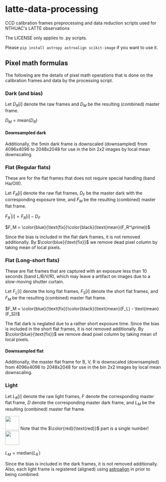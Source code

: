 # latte-data-processing
CCD calibration frames preprocessing and data reduction scripts used for NTHUAC's LATTE observations

The LICENSE only applies to .py scripts.

Please `pip install astropy astroalign scikit-image` if you want to use it.

## Pixel math formulas

The following are the details of pixel math operations that is done on the calibration frames and data by the processing script.

### Dark (and bias)

Let $D_R[i]$ denote the raw frames and $D_M$ be the resulting (combined) master frame.

$D_M = \text{mean}(D_R)$

#### Downsampled dark

Additionally, the 5min dark frame is downscaled (downsampled) from 4096x4096 to 2048x2048 for use in the bin 2x2 images by local mean downscaling.

### Flat (Regular flats)

These are for the flat frames that does not require special handling (band Ha/OIII).

Let $F_R[i]$ denote the raw flat frames, $D_F$ be the master dark with the corresponding exposure time, and $F_M$ be the resulting (combined) master flat frame.

$F_R^\prime[i] = F_R[i] - D_F$

$F_M = \color{blue}{\text{fix}}\color{black}(\text{mean}(F_R^\prime))$

Since the bias is included in the flat dark frames, it is not removed additionally. By $\color{blue}{\text{fix}}$ we remove dead pixel column by taking mean of local pixels.


### Flat (Long-short flats)

These are flat frames that are captured with an exposure less than 10 seconds (band L/B/V/R), which may leave a artifact on images due to a slow-moving shutter curtain.

Let $F_L[i]$ denote the long flat frames, $F_S[i]$ denote the short flat frames, and $F_M$ be the resulting (combined) master flat frame.

$F_M = \color{blue}{\text{fix}}\color{black}(\text{mean}(F_L) - \text{mean}(F_S))$

The flat dark is neglated due to a rather short exposure time. Since the bias is included in the short flat frames, it is not removed additionally. By $\color{blue}{\text{fix}}$ we remove dead pixel column by taking mean of local pixels.

#### Downsampled flat

Additionally, the master flat frame for B, V, R is downscaled (downsampled) from 4096x4096 to 2048x2048 for use in the bin 2x2 images by local mean downscaling.

### Light

Let $L_R[i]$ denote the raw light frames, $F$ denote the corresponding master flat frame, $D$ denote the corresponding master dark frame, and $L_M$ be the resulting (combined) master flat frame.

<!--$F^\prime = \cfrac{F}{\color{red}{\text{median}(F)}}$-->
<img src="https://user-images.githubusercontent.com/5615415/196046767-1cbda616-ed4b-439c-b4f4-2546aab18c94.png" height="45">
Note that the $\color{red}{\text{red}}$ part is a single number!

<!--$L_R^\prime[i] = \cfrac{L_R[i] - D}{F^\prime}$-->
<img src="https://user-images.githubusercontent.com/5615415/196046583-5fc90840-23d5-43e2-8ec1-02a4dd961237.png" height="45">

$L_M = \text{median}(L_R^\prime)$

Since the bias is included in the dark frames, it is not removed additionally. Also, each light frame is registered (aligned) using [astroalign](https://astroalign.quatrope.org/en/latest/) in prior to being combined.
